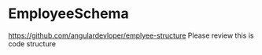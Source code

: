 # EmployeeSchema
https://github.com/angulardevloper/emplyee-structure Please review this is code structure
